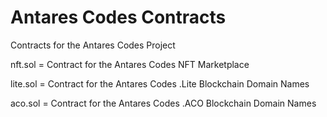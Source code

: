# Antares Codes Contracts
Contracts for the Antares Codes Project

nft.sol = Contract for the Antares Codes NFT Marketplace

lite.sol = Contract for the Antares Codes .Lite Blockchain Domain Names

aco.sol = Contract for the Antares Codes .ACO Blockchain Domain Names

